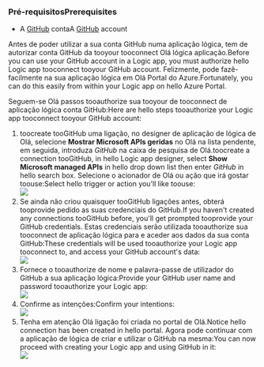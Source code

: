 ### <a name="prerequisites"></a><span data-ttu-id="2fe46-101">Pré-requisitos</span><span class="sxs-lookup"><span data-stu-id="2fe46-101">Prerequisites</span></span>
* <span data-ttu-id="2fe46-102">A [GitHub](http://GitHub.com) conta</span><span class="sxs-lookup"><span data-stu-id="2fe46-102">A [GitHub](http://GitHub.com) account</span></span> 

<span data-ttu-id="2fe46-103">Antes de poder utilizar a sua conta GitHub numa aplicação lógica, tem de autorizar conta GitHub da tooyour tooconnect Olá lógica aplicação.</span><span class="sxs-lookup"><span data-stu-id="2fe46-103">Before you can use your GitHub account in a Logic app, you must authorize hello Logic app tooconnect tooyour GitHub account.</span></span> <span data-ttu-id="2fe46-104">Felizmente, pode fazê-facilmente na sua aplicação lógica em Olá Portal do Azure.</span><span class="sxs-lookup"><span data-stu-id="2fe46-104">Fortunately, you can do this easily from within your Logic app on hello Azure Portal.</span></span> 

<span data-ttu-id="2fe46-105">Seguem-se Olá passos tooauthorize sua tooyour de tooconnect de aplicação lógica conta GitHub:</span><span class="sxs-lookup"><span data-stu-id="2fe46-105">Here are hello steps tooauthorize your Logic app tooconnect tooyour GitHub account:</span></span>

1. <span data-ttu-id="2fe46-106">toocreate tooGitHub uma ligação, no designer de aplicação de lógica de Olá, selecione **Mostrar Microsoft APIs geridas** no Olá na lista pendente, em seguida, introduza *GitHub* na caixa de pesquisa de Olá.</span><span class="sxs-lookup"><span data-stu-id="2fe46-106">toocreate a connection tooGitHub, in hello Logic app designer, select **Show Microsoft managed APIs** in hello drop down list then enter *GitHub* in hello search box.</span></span> <span data-ttu-id="2fe46-107">Selecione o acionador de Olá ou ação que irá gostar toouse:</span><span class="sxs-lookup"><span data-stu-id="2fe46-107">Select hello trigger or action you'll like toouse:</span></span>  
   ![](./media/connectors-create-api-github/github-1.png)
2. <span data-ttu-id="2fe46-108">Se ainda não criou quaisquer tooGitHub ligações antes, obterá tooprovide pedido as suas credenciais do GitHub.</span><span class="sxs-lookup"><span data-stu-id="2fe46-108">If you haven't created any connections tooGitHub before, you'll get prompted tooprovide your GitHub credentials.</span></span> <span data-ttu-id="2fe46-109">Estas credenciais serão utilizada tooauthorize sua tooconnect de aplicação lógica para e aceder aos dados da sua conta GitHub:</span><span class="sxs-lookup"><span data-stu-id="2fe46-109">These credentials will be used tooauthorize your Logic app tooconnect to, and access your GitHub account's data:</span></span>  
   ![](./media/connectors-create-api-github/github-2.png)
3. <span data-ttu-id="2fe46-110">Fornece o tooauthorize de nome e palavra-passe de utilizador do GitHub a sua aplicação lógica:</span><span class="sxs-lookup"><span data-stu-id="2fe46-110">Provide your GitHub user name and password tooauthorize your Logic app:</span></span>  
   ![](./media/connectors-create-api-github/github-3.png)   
4. <span data-ttu-id="2fe46-111">Confirme as intenções:</span><span class="sxs-lookup"><span data-stu-id="2fe46-111">Confirm your intentions:</span></span>  
   ![](./media/connectors-create-api-github/github-4.png)   
5. <span data-ttu-id="2fe46-112">Tenha em atenção Olá ligação foi criada no portal de Olá.</span><span class="sxs-lookup"><span data-stu-id="2fe46-112">Notice hello connection has been created in hello portal.</span></span> <span data-ttu-id="2fe46-113">Agora pode continuar com a aplicação de lógica de criar e utilizar o GitHub na mesma:</span><span class="sxs-lookup"><span data-stu-id="2fe46-113">You can now proceed with creating your Logic app and using GitHub in it:</span></span>   
   ![](./media/connectors-create-api-github/github-5.png)   

